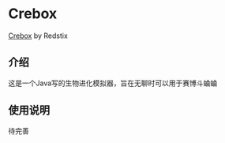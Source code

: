 
# Crebox
[Crebox](https://github.com/Redstix/Crebox/) by Redstix


## 介绍
这是一个Java写的生物进化模拟器，旨在无聊时可以用于赛博斗蛐蛐


## 使用说明
待完善
